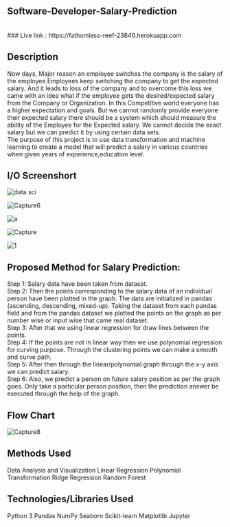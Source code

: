## Software-Developer-Salary-Prediction

<br>
### Live link :
https://fathomless-reef-23840.herokuapp.com

## Description

Now days, Major reason an employee switches the company is the salary of the employee.Employees keep switching the company to get the expected salary. And it leads to loss of the company and to overcome this loss we came with an idea what if the employee gets the desired/expected salary from the Company or Organization. In this Competitive world everyone has a higher expectation and goals. But we cannot randomly provide everyone their expected salary there should be a system which should measure the ability of the Employee for the Expected salary. We cannot decide the exact salary but we can predict it by using certain data sets.
<br>
The purpose of this project is to use data transformation and machine learning to create a model that will predict a salary in various countries when given years of experience,education level. 

## I/O Screenshort
![data sci](https://user-images.githubusercontent.com/91031609/137632459-28900615-50bd-4343-b314-175d3bc7df8f.PNG)

![Capture6](https://user-images.githubusercontent.com/91031609/137632519-048e7472-b54d-4cf2-82bc-5ddc6910fd1e.PNG)

![a](https://user-images.githubusercontent.com/91031609/137632795-5e355ffa-c1d8-4d69-bbd3-a19d95ac848a.PNG)

![Capture](https://user-images.githubusercontent.com/91031609/137632810-2ca056e9-b4a8-4d1c-8468-36d41f271f6a.PNG)

![1](https://user-images.githubusercontent.com/91031609/137632821-56d2a777-b266-42be-935b-a5b6a88c5f46.PNG)


## Proposed Method for Salary Prediction:
Step 1: Salary data have been taken from dataset.
<br>
Step 2: Then the points corresponding to the salary data of an individual person have been plotted in the graph. The data are initialized in pandas (ascending, descending,   mixed-up). Taking the dataset from each pandas field and from the pandas dataset we plotted the points on the graph as per number wise or input wise that came real dataset.
<br>
Step 3: After that we using linear regression for draw lines between the points.
<br>
Step 4: If the points are not in linear way then we use polynomial regression for curving purpose. Through the clustering points we can make a smooth and curve path.
<br>
Step 5: After then through the linear/polynomial graph through the x-y axis we can predict salary.
<br>
Step 6: Also, we predict a person on future salary position as per the graph goes. Only take a particular person position, then the prediction answer be executed through the 
help of the graph.
<br>

## Flow Chart
![Capture8](https://user-images.githubusercontent.com/91031609/137633247-edd4a03d-a5d6-4080-8c98-352dabf1c4c2.PNG)

## Methods Used
Data Analysis and Visualization
Linear Regression
Polynomial Transformation
Ridge Regression
Random Forest

## Technologies/Libraries Used
Python 3
Pandas
NumPy
Seaborn
Scikit-learn
Matplotlib
Jupyter
